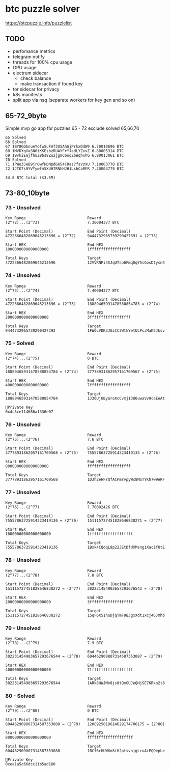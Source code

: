 # btc puzzle solver

https://btcpuzzle.info/puzzlelist


## TODO

 - perfomance metrics
 - telegram notify
 - threads for 100% cpu usage
 - GPU usage
 - electrum sidecar
   - check balance
   - make transaction if found key
 - tor sidecar for privacy
 - k8s manifests
 - split app via nsq (separate workers for key gen and so on)

## 65-72_9byte

Simple mvp go app for puzzles 65 - 72 exclude solved 65,66,70

    65 Solved
    66 Solved
    67 1BY8GQbnueYofwSuFAT3USAhGjPrkxDdW9 6.70010696 BTC
    68 1MVDYgVaSN6iKKEsbzRUAYFrYJadLYZvvZ 6.80005314 BTC
    69 19vkiEajfhuZ8bs8Zu2jgmC6oqZbWqhxhG 6.90013061 BTC
    70 Solved
    71 1PWo3JeB9jrGwfHDNpdGK54CRas7fsVzXU 7.10003770 BTC
    72 1JTK7s9YVYywfm5XUH7RNhHJH1LshCaRFR 7.20003779 BTC

    34.8 BTC total ($3.5M)

## 73-80_10byte

### 73 - Unsolved

    Key Range                           Reward
    (2^72)...(2^73)                     7.30004377 BTC

    Start Point (Decimal)               End Point (Decimal)
    4722366482869645213696 = (2^72)     9444732965739290427391 = (2^73)

    Start HEX                           End HEX
    1000000000000000000                 1ffffffffffffffffff

    Total Keys                          Target
    4722366482869645213696              12VVRNPi4SJqUTsp6FmqDqY5sGosDtysn4

### 74 - Unsolved

    Key Range                           Reward
    (2^73)...(2^74)                     7.40004377 BTC

    Start Point (Decimal)               End Point (Decimal)
    4722366482869645213696 = (2^73)     18889465931478580854783 = (2^74)

    Start HEX                           End HEX
    2000000000000000000                 3ffffffffffffffffff

    Total Keys                          Target
    9444732965739290427392              1FWGcVDK3JGzCC3WtkYetULPszMaK2Jksv

### 75 - Solved

    Key Range                           Reward
    (2^74)...(2^75)                     0 BTC

    Start Point (Decimal)               End Point (Decimal)
    18889465931478580854784 = (2^74)    37778931862957161709567 = (2^75)

    Start HEX                           End HEX
    4000000000000000000                 7ffffffffffffffffff

    Total Keys                          Target
    18889465931478580854784             1J36UjUByGroXcCvmj13U6uwaVv9caEeAt

    🔑Private Key
    0x4c5ce114686a1336e07

### 76 - Unsolved

    Key Range                           Reward
    (2^75)...(2^76)                     7.6 BTC

    Start Point (Decimal)               End Point (Decimal)
    37778931862957161709568 = (2^75)    75557863725914323419135 = (2^76)

    Start HEX                           End HEX
    8000000000000000000                 fffffffffffffffffff

    Total Keys                          Target
    37778931862957161709568             1DJh2eHFYQfACPmrvpyWc8MSTYKh7w9eRF

### 77 - Unsolved

    Key Range                           Reward
    (2^76)...(2^77)                     7.70002426 BTC

    Start Point (Decimal)               End Point (Decimal)
    75557863725914323419136 = (2^76)    151115727451828646838271 = (2^77)

    Start HEX                           End HEX
    10000000000000000000                1fffffffffffffffffff

    Total Keys                          Target
    75557863725914323419136             1Bxk4CQdqL9p22JEtDfdXMsng1XacifUtE

### 78 - Unsolved

    Key Range                           Reward
    (2^77)...(2^78)                     7.8 BTC

    Start Point (Decimal)               End Point (Decimal)
    151115727451828646838272 = (2^77)   302231454903657293676543 = (2^78)

    Start HEX                           End HEX
    20000000000000000000                3fffffffffffffffffff

    Total Keys                          Target
    151115727451828646838272            15qF6X51huDjqTmF9BJgxXdt1xcj46Jmhb

### 79 - Unsolved

    Key Range                           Reward
    (2^78)...(2^79)                     7.9 BTC

    Start Point (Decimal)               End Point (Decimal)
    302231454903657293676544 = (2^78)   604462909807314587353087 = (2^79)

    Start HEX                           End HEX
    40000000000000000000                7fffffffffffffffffff

    Total Keys                          Target
    302231454903657293676544            1ARk8HWJMn8js8tQmGUJeQHjSE7KRkn2t8

### 80 - Solved

    Key Range                           Reward
    (2^79)...(2^80)                     0 BTC

    Start Point (Decimal)               End Point (Decimal)
    604462909807314587353088 = (2^79)   1208925819614629174706175 = (2^80)

    Start HEX                           End HEX
    80000000000000000000                ffffffffffffffffffff

    Total Keys                          Target
    604462909807314587353088            1BCf6rHUW6m3iH2ptsvnjgLruAiPQQepLe

    🔑Private Key
    0xea1a5c66dcc11b5ad180

